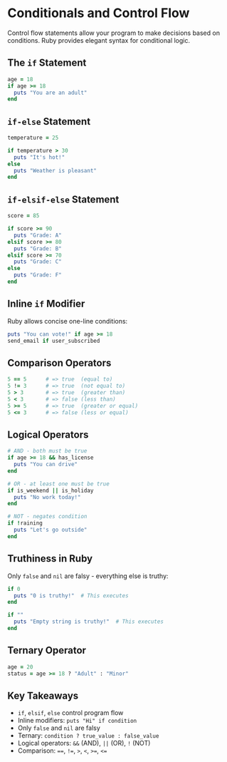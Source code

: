 # Conditionals and Control Flow

Control flow statements allow your program to make decisions based on conditions. Ruby provides elegant syntax for conditional logic.

## The `if` Statement

```ruby
age = 18
if age >= 18
  puts "You are an adult"
end
```

## `if-else` Statement

```ruby
temperature = 25

if temperature > 30
  puts "It's hot!"
else
  puts "Weather is pleasant"
end
```

## `if-elsif-else` Statement

```ruby
score = 85

if score >= 90
  puts "Grade: A"
elsif score >= 80
  puts "Grade: B"
elsif score >= 70
  puts "Grade: C"
else
  puts "Grade: F"
end
```

## Inline `if` Modifier

Ruby allows concise one-line conditions:

```ruby
puts "You can vote!" if age >= 18
send_email if user_subscribed
```

## Comparison Operators

```ruby
5 == 5      # => true  (equal to)
5 != 3      # => true  (not equal to)
5 > 3       # => true  (greater than)
5 < 3       # => false (less than)
5 >= 5      # => true  (greater or equal)
5 <= 3      # => false (less or equal)
```

## Logical Operators

```ruby
# AND - both must be true
if age >= 18 && has_license
  puts "You can drive"
end

# OR - at least one must be true
if is_weekend || is_holiday
  puts "No work today!"
end

# NOT - negates condition
if !raining
  puts "Let's go outside"
end
```

## Truthiness in Ruby

Only `false` and `nil` are falsy - everything else is truthy:

```ruby
if 0
  puts "0 is truthy!"  # This executes
end

if ""
  puts "Empty string is truthy!"  # This executes
end
```

## Ternary Operator

```ruby
age = 20
status = age >= 18 ? "Adult" : "Minor"
```

## Key Takeaways

- `if`, `elsif`, `else` control program flow
- Inline modifiers: `puts "Hi" if condition`
- Only `false` and `nil` are falsy
- Ternary: `condition ? true_value : false_value`
- Logical operators: `&&` (AND), `||` (OR), `!` (NOT)
- Comparison: `==`, `!=`, `>`, `<`, `>=`, `<=`
